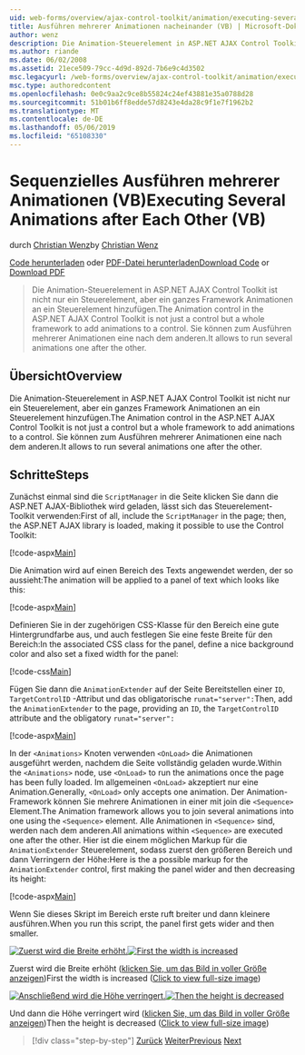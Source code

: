 ```yaml
---
uid: web-forms/overview/ajax-control-toolkit/animation/executing-several-animations-after-each-other-vb
title: Ausführen mehrerer Animationen nacheinander (VB) | Microsoft-Dokumentation
author: wenz
description: Die Animation-Steuerelement in ASP.NET AJAX Control Toolkit ist nicht nur ein Steuerelement, aber ein ganzes Framework Animationen an ein Steuerelement hinzufügen. Er ermöglicht es, durch Fallenlassen ausführen...
ms.author: riande
ms.date: 06/02/2008
ms.assetid: 21ece509-79cc-4d9d-892d-7b6e9c4d3502
msc.legacyurl: /web-forms/overview/ajax-control-toolkit/animation/executing-several-animations-after-each-other-vb
msc.type: authoredcontent
ms.openlocfilehash: 0e0c9aa2c9ce8b55824c24ef43881e35a0788d28
ms.sourcegitcommit: 51b01b6ff8edde57d8243e4da28c9f1e7f1962b2
ms.translationtype: MT
ms.contentlocale: de-DE
ms.lasthandoff: 05/06/2019
ms.locfileid: "65108330"
---
```

# <a name="executing-several-animations-after-each-other-vb"></a><span data-ttu-id="4fa09-104">Sequenzielles Ausführen mehrerer Animationen (VB)</span><span class="sxs-lookup"><span data-stu-id="4fa09-104">Executing Several Animations after Each Other (VB)</span></span>

<span data-ttu-id="4fa09-105">durch [Christian Wenz](https://github.com/wenz)</span><span class="sxs-lookup"><span data-stu-id="4fa09-105">by [Christian Wenz](https://github.com/wenz)</span></span>

<span data-ttu-id="4fa09-106">[Code herunterladen](http://download.microsoft.com/download/f/9/a/f9a26acd-8df4-4484-8a18-199e4598f411/Animation3.vb.zip) oder [PDF-Datei herunterladen](http://download.microsoft.com/download/6/7/1/6718d452-ff89-4d3f-a90e-c74ec2d636a3/animation3VB.pdf)</span><span class="sxs-lookup"><span data-stu-id="4fa09-106">[Download Code](http://download.microsoft.com/download/f/9/a/f9a26acd-8df4-4484-8a18-199e4598f411/Animation3.vb.zip) or [Download PDF](http://download.microsoft.com/download/6/7/1/6718d452-ff89-4d3f-a90e-c74ec2d636a3/animation3VB.pdf)</span></span>

> <span data-ttu-id="4fa09-107">Die Animation-Steuerelement in ASP.NET AJAX Control Toolkit ist nicht nur ein Steuerelement, aber ein ganzes Framework Animationen an ein Steuerelement hinzufügen.</span><span class="sxs-lookup"><span data-stu-id="4fa09-107">The Animation control in the ASP.NET AJAX Control Toolkit is not just a control but a whole framework to add animations to a control.</span></span> <span data-ttu-id="4fa09-108">Sie können zum Ausführen mehrerer Animationen eine nach dem anderen.</span><span class="sxs-lookup"><span data-stu-id="4fa09-108">It allows to run several animations one after the other.</span></span>

## <a name="overview"></a><span data-ttu-id="4fa09-109">Übersicht</span><span class="sxs-lookup"><span data-stu-id="4fa09-109">Overview</span></span>

<span data-ttu-id="4fa09-110">Die Animation-Steuerelement in ASP.NET AJAX Control Toolkit ist nicht nur ein Steuerelement, aber ein ganzes Framework Animationen an ein Steuerelement hinzufügen.</span><span class="sxs-lookup"><span data-stu-id="4fa09-110">The Animation control in the ASP.NET AJAX Control Toolkit is not just a control but a whole framework to add animations to a control.</span></span> <span data-ttu-id="4fa09-111">Sie können zum Ausführen mehrerer Animationen eine nach dem anderen.</span><span class="sxs-lookup"><span data-stu-id="4fa09-111">It allows to run several animations one after the other.</span></span>

## <a name="steps"></a><span data-ttu-id="4fa09-112">Schritte</span><span class="sxs-lookup"><span data-stu-id="4fa09-112">Steps</span></span>

<span data-ttu-id="4fa09-113">Zunächst einmal sind die `ScriptManager` in die Seite klicken Sie dann die ASP.NET AJAX-Bibliothek wird geladen, lässt sich das Steuerelement-Toolkit verwenden:</span><span class="sxs-lookup"><span data-stu-id="4fa09-113">First of all, include the `ScriptManager` in the page; then, the ASP.NET AJAX library is loaded, making it possible to use the Control Toolkit:</span></span>

[!code-aspx[Main](executing-several-animations-after-each-other-vb/samples/sample1.aspx)]

<span data-ttu-id="4fa09-114">Die Animation wird auf einen Bereich des Texts angewendet werden, der so aussieht:</span><span class="sxs-lookup"><span data-stu-id="4fa09-114">The animation will be applied to a panel of text which looks like this:</span></span>

[!code-aspx[Main](executing-several-animations-after-each-other-vb/samples/sample2.aspx)]

<span data-ttu-id="4fa09-115">Definieren Sie in der zugehörigen CSS-Klasse für den Bereich eine gute Hintergrundfarbe aus, und auch festlegen Sie eine feste Breite für den Bereich:</span><span class="sxs-lookup"><span data-stu-id="4fa09-115">In the associated CSS class for the panel, define a nice background color and also set a fixed width for the panel:</span></span>

[!code-css[Main](executing-several-animations-after-each-other-vb/samples/sample3.css)]

<span data-ttu-id="4fa09-116">Fügen Sie dann die `AnimationExtender` auf der Seite Bereitstellen einer `ID`, `TargetControlID` -Attribut und das obligatorische `runat="server":`</span><span class="sxs-lookup"><span data-stu-id="4fa09-116">Then, add the `AnimationExtender` to the page, providing an `ID`, the `TargetControlID` attribute and the obligatory `runat="server":`</span></span>

[!code-aspx[Main](executing-several-animations-after-each-other-vb/samples/sample4.aspx)]

<span data-ttu-id="4fa09-117">In der `<Animations>` Knoten verwenden `<OnLoad>` die Animationen ausgeführt werden, nachdem die Seite vollständig geladen wurde.</span><span class="sxs-lookup"><span data-stu-id="4fa09-117">Within the `<Animations>` node, use `<OnLoad>` to run the animations once the page has been fully loaded.</span></span> <span data-ttu-id="4fa09-118">Im allgemeinen `<OnLoad>` akzeptiert nur eine Animation.</span><span class="sxs-lookup"><span data-stu-id="4fa09-118">Generally, `<OnLoad>` only accepts one animation.</span></span> <span data-ttu-id="4fa09-119">Der Animation-Framework können Sie mehrere Animationen in einer mit join die `<Sequence>` Element.</span><span class="sxs-lookup"><span data-stu-id="4fa09-119">The Animation framework allows you to join several animations into one using the `<Sequence>` element.</span></span> <span data-ttu-id="4fa09-120">Alle Animationen in `<Sequence>` sind, werden nach dem anderen.</span><span class="sxs-lookup"><span data-stu-id="4fa09-120">All animations within `<Sequence>` are executed one after the other.</span></span> <span data-ttu-id="4fa09-121">Hier ist die einem möglichen Markup für die `AnimationExtender` Steuerelement, sodass zuerst den größeren Bereich und dann Verringern der Höhe:</span><span class="sxs-lookup"><span data-stu-id="4fa09-121">Here is the a possible markup for the `AnimationExtender` control, first making the panel wider and then decreasing its height:</span></span>

[!code-aspx[Main](executing-several-animations-after-each-other-vb/samples/sample5.aspx)]

<span data-ttu-id="4fa09-122">Wenn Sie dieses Skript im Bereich erste ruft breiter und dann kleinere ausführen.</span><span class="sxs-lookup"><span data-stu-id="4fa09-122">When you run this script, the panel first gets wider and then smaller.</span></span>

<span data-ttu-id="4fa09-123">[![Zuerst wird die Breite erhöht.](executing-several-animations-after-each-other-vb/_static/image2.png)](executing-several-animations-after-each-other-vb/_static/image1.png)</span><span class="sxs-lookup"><span data-stu-id="4fa09-123">[![First the width is increased](executing-several-animations-after-each-other-vb/_static/image2.png)](executing-several-animations-after-each-other-vb/_static/image1.png)</span></span>

<span data-ttu-id="4fa09-124">Zuerst wird die Breite erhöht ([klicken Sie, um das Bild in voller Größe anzeigen](executing-several-animations-after-each-other-vb/_static/image3.png))</span><span class="sxs-lookup"><span data-stu-id="4fa09-124">First the width is increased ([Click to view full-size image](executing-several-animations-after-each-other-vb/_static/image3.png))</span></span>

<span data-ttu-id="4fa09-125">[![Anschließend wird die Höhe verringert.](executing-several-animations-after-each-other-vb/_static/image5.png)](executing-several-animations-after-each-other-vb/_static/image4.png)</span><span class="sxs-lookup"><span data-stu-id="4fa09-125">[![Then the height is decreased](executing-several-animations-after-each-other-vb/_static/image5.png)](executing-several-animations-after-each-other-vb/_static/image4.png)</span></span>

<span data-ttu-id="4fa09-126">Und dann die Höhe verringert wird ([klicken Sie, um das Bild in voller Größe anzeigen](executing-several-animations-after-each-other-vb/_static/image6.png))</span><span class="sxs-lookup"><span data-stu-id="4fa09-126">Then the height is decreased ([Click to view full-size image](executing-several-animations-after-each-other-vb/_static/image6.png))</span></span>

> [!div class="step-by-step"]
> <span data-ttu-id="4fa09-127">[Zurück](executing-several-animations-at-the-same-time-vb.md)
> [Weiter](animation-depending-on-a-condition-vb.md)</span><span class="sxs-lookup"><span data-stu-id="4fa09-127">[Previous](executing-several-animations-at-the-same-time-vb.md)
[Next](animation-depending-on-a-condition-vb.md)</span></span>

